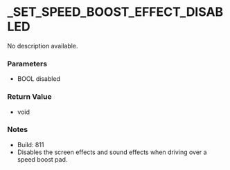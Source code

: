 # _SET_SPEED_BOOST_EFFECT_DISABLED

No description available.

### Parameters
* BOOL disabled

### Return Value
* void

### Notes
* Build: 811
* Disables the screen effects and sound effects when driving over a speed boost pad.

